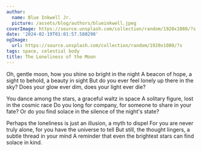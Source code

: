 ```yaml
---
author:
  name: Blue Inkwell Jr.
  picture: /assets/blog/authors/blueinkwell.jpeg
coverImage: https://source.unsplash.com/collection/random/1920x1080/?s
date: '2024-02-19T01:01:57.580298'
ogImage:
  url: https://source.unsplash.com/collection/random/1920x1080/?s
tags: space, celestial body
title: The Loneliness of the Moon
---
```


Oh, gentle moon, how you shine so bright in the night
A beacon of hope, a sight to behold, a beauty in sight
But do you ever feel lonely up there in the sky?
Does your glow ever dim, does your light ever die?

You dance among the stars, a graceful waltz in space
A solitary figure, lost in the cosmic race
Do you long for company, for someone to share in your fate?
Or do you find solace in the silence of the night's state?

Perhaps the loneliness is just an illusion, a myth to dispel
For you are never truly alone, for you have the universe to tell
But still, the thought lingers, a subtle thread in your mind
A reminder that even the brightest stars can find solace in kind.